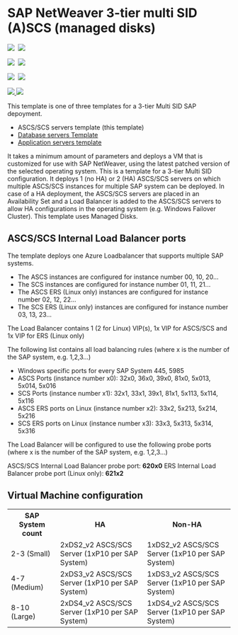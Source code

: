 # SAP NetWeaver 3-tier multi SID (A)SCS (managed disks)

<IMG SRC="https://azbotstorage.blob.core.windows.net/badges/sap-3-tier-marketplace-image-multi-sid-xscs-md/PublicLastTestDate.svg" />&nbsp;
<IMG SRC="https://azbotstorage.blob.core.windows.net/badges/sap-3-tier-marketplace-image-multi-sid-xscs-md/PublicDeployment.svg" />&nbsp;

<IMG SRC="https://azbotstorage.blob.core.windows.net/badges/sap-3-tier-marketplace-image-multi-sid-xscs-md/FairfaxLastTestDate.svg" />&nbsp;
<IMG SRC="https://azbotstorage.blob.core.windows.net/badges/sap-3-tier-marketplace-image-multi-sid-xscs-md/FairfaxDeployment.svg" />&nbsp;

<IMG SRC="https://azbotstorage.blob.core.windows.net/badges/sap-3-tier-marketplace-image-multi-sid-xscs-md/BestPracticeResult.svg" />&nbsp;
<IMG SRC="https://azbotstorage.blob.core.windows.net/badges/sap-3-tier-marketplace-image-multi-sid-xscs-md/CredScanResult.svg" />&nbsp;

<a href="https://portal.azure.com/#create/Microsoft.Template/uri/https%3A%2F%2Fraw.githubusercontent.com%2FAzure%2Fazure-quickstart-templates%2Fmaster%2Fsap-3-tier-marketplace-image-multi-sid-xscs-md%2Fazuredeploy.json" target="_blank">
    <img src="http://azuredeploy.net/deploybutton.png"/>
</a>
<a href="http://armviz.io/#/?load=https%3A%2F%2Fraw.githubusercontent.com%2FAzure%2Fazure-quickstart-templates%2Fmaster%2Fsap-3-tier-marketplace-image-multi-sid-xscs-md%2Fazuredeploy.json" target="_blank">
    <img src="http://armviz.io/visualizebutton.png"/>
</a>

This template is one of three templates for a 3-tier Multi SID SAP depoyment.

* ASCS/SCS servers template (this template)
* [Database servers Template](https://github.com/Azure/azure-quickstart-templates/tree/master/sap-3-tier-marketplace-image-multi-sid-db)
* [Application servers template](https://github.com/Azure/azure-quickstart-templates/tree/master/sap-3-tier-marketplace-image-multi-sid-apps)

It takes a minimum amount of parameters and deploys a VM that is customized for use with SAP NetWeaver, using the latest patched version of the selected operating system. This is a template for a 3-tier Multi SID configuration. It deploys 1 (no HA) or 2 (HA) ASCS/SCS servers on which multiple ASCS/SCS instances for multiple SAP system can be deployed. In case of a HA deployment, the ASCS/SCS servers are placed in an Availability Set and a Load Balancer is added to the ASCS/SCS servers to allow HA configurations in the operating system (e.g. Windows Failover Cluster).
This template uses Managed Disks.

## ASCS/SCS Internal Load Balancer ports
The template deploys one Azure Loadbalancer that supports multiple SAP systems. 

* The ASCS instances are configured for instance number 00, 10, 20... 
* The SCS instances are configured for instance number 01, 11, 21... 
* The ASCS ERS (Linux only) instances are configured for instance number 02, 12, 22... 
* The SCS ERS (Linux only) instances are configured for instance number 03, 13, 23... 

The Load Balancer contains 1 (2 for Linux) VIP(s), 1x VIP for ASCS/SCS and 1x VIP for ERS (Linux only)

The following list contains all load balancing rules (where x is the number of the SAP system, e.g. 1,2,3...)

* Windows specific ports for every SAP System 445, 5985
* ASCS Ports (instance number x0): 32x0, 36x0, 39x0,  81x0, 5x013, 5x014, 5x016
* SCS Ports (instance number x1): 32x1, 33x1, 39x1, 81x1, 5x113, 5x114, 5x116
* ASCS ERS ports on Linux (instance number x2): 33x2, 5x213, 5x214, 5x216
* SCS ERS ports on Linux (instance number x3): 33x3, 5x313, 5x314, 5x316

The Load Balancer will be configured to use the following probe ports  (where x is the number of the SAP system, e.g. 1,2,3...)

ASCS/SCS Internal Load Balancer probe port: **620x0**
ERS Internal Load Balancer probe port (Linux only): **621x2**

## Virtual Machine configuration

<table>
	<tr>
		<th>SAP System count</th>
		<th>HA</th>
		<th>Non-HA</th>
	</tr>
	<tr>
		<td>2-3 (Small)</td>
		<td>2xDS2_v2 ASCS/SCS Server (1xP10 per SAP System)</td>
		<td>1xDS2_v2 ASCS/SCS Server (1xP10 per SAP System)</td>
	</tr>
	<tr>
		<td>4-7 (Medium)</td>
		<td>2xDS3_v2 ASCS/SCS Server (1xP10 per SAP System)</td>
		<td>1xDS3_v2 ASCS/SCS Server (1xP10 per SAP System)</td>
	</tr>
	<tr>
		<td>8-10 (Large)</td>
		<td>2xDS4_v2 ASCS/SCS Server (1xP10 per SAP System)</td>
		<td>1xDS4_v2 ASCS/SCS Server (1xP10 per SAP System)</td>
	</tr>
</table>
